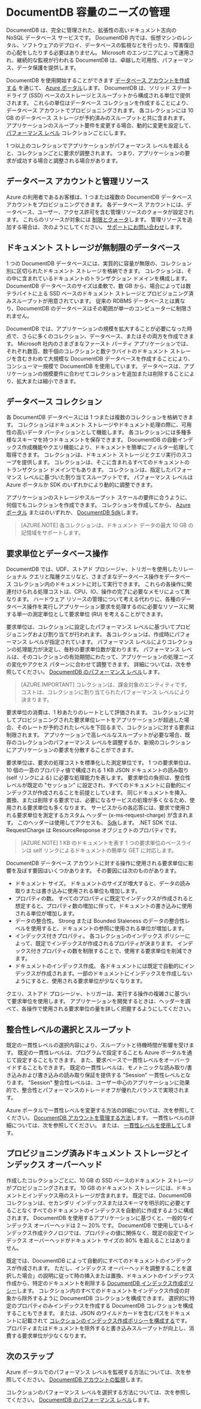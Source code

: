 <properties 
    pageTitle="DocumentDB 容量の管理 | Microsoft Azure" 
    description="アプリケーションの容量のニーズを満たすために DocumentDB を拡張する方法について説明します。" 
    services="documentdb" 
    authors="mimig1" 
    manager="jhubbard" 
    editor="cgronlun" 
    documentationCenter=""/>

<tags 
    ms.service="documentdb" 
    ms.workload="data-services" 
    ms.tgt_pltfrm="na" 
    ms.devlang="na" 
    ms.topic="article" 
    ms.date="10/28/2015" 
    ms.author="mimig"/>

# DocumentDB 容量のニーズの管理
DocumentDB は、完全に管理された、拡張性の高いドキュメント志向の NoSQL データベース サービスです。  DocumentDB 内では、仮想マシンのレンタル、ソフトウェアのデプロイ、データベースの監視などを行ったり、障害復旧の心配をしたりする必要はありません。 Microsoft のエンジニアによって運用され、継続的な監視が行われる DocumentDB は、卓越した可用性、パフォーマンス、データ保護を提供します。  

DocumentDB を使用開始することができます [データベース アカウントを作成する](documentdb-create-account.md) を通じて、 [Azure ポータル](https://portal.azure.com/)します。 DocumentDB は、ソリッド ステート ドライブ (SSD) ベースのストレージとスループットから構成される単位で提供されます。 これらの単位はデータベース コレクションを作成することにより、データベース アカウントでプロビジョニングされます。 各コレクションには 10 GB のデータベース ストレージが予約済みのスループットと共に含まれます。 アプリケーションのスループット要件を変更する場合、動的に変更を設定して、 [パフォーマンス レベル](documentdb-performance-levels.md) コレクションごとにします。  

1 つ以上のコレクションでアプリケーションがパフォーマンス レベルを超えると、コレクションごとに要求が調整されます。 つまり、アプリケーションの要求が成功する場合と調整される場合があります。

## データベース アカウントと管理リソース
Azure の利用者であるお客様は、1 つまたは複数の DocumentDB データベース アカウントをプロビジョニングできます。 各データベース アカウントには、データベース、ユーザー、アクセス許可を含む管理リソースのクォータが設定されます。 これらのリソースが対象には [制限とクォータ](documentdb-limits.md)します。 管理リソースを追加する場合は、次のようにしてください。 [サポートにお問い合わせ](documentdb-increase-limits.md)します。   

## ドキュメント ストレージが無制限のデータベース
1 つの DocumentDB データベースには、実質的に容量が無限の、コレクション別に区切られたドキュメント ストレージを格納できます。 コレクションは、その中に含まれているドキュメントのトランザクション ドメインを構成します。 DocumentDB データベースのサイズは柔軟で、数 GB から、場合によっては数テラバイトに上る SSD ベースのドキュメント ストレージとプロビジョニング済みスループットが用意されています。 従来の RDBMS データベースとは異なり、DocumentDB のデータベースはその範囲が単一のコンピューターに制限されません。   

DocumentDB では、アプリケーションの規模を拡大することが必要になった時点で、さらに多くのコレクション、データベース、またはその両方を作成できます。 Microsoft 社内のさまざまなファースト パーティ アプリケーションでは、それぞれ数百、数千個のコレクションと数テラバイトのドキュメント ストレージを含むきわめて大規模な DocumentDB データベースを作成することにより、コンシューマー規模で DocumentDB を使用しています。 データベースは、アプリケーションの規模要件に合わせてコレクションを追加または削除することにより、拡大または縮小できます。 

## データベース コレクション
各 DocumentDB データベースには 1 つまたは複数のコレクションを格納できます。 コレクションはドキュメント ストレージやドキュメント処理の際に、可用性の高いデータ パーティションとして機能します。 各コレクションには多種多様なスキーマを持つドキュメントを保存できます。 DocumentDB の自動インデックス作成機能やクエリ機能により、ドキュメントを簡単にフィルター処理して取得できます。 コレクションは、ドキュメント ストレージとクエリ実行のスコープを提供します。 コレクションは、そこに含まれるすべてのドキュメントのトランザクション ドメインでもあります。 コレクションは、指定したパフォーマンス レベルに基づいた割り当てスループットです。  パフォーマンス レベルは Azure ポータルか SDK のいずれかにより動的に調整できます。 

アプリケーションのストレージやスループット スケールの要件に合うように、何個でもコレクションを作成できます。 コレクションを作成してから、 [Azure ポータル](https://portal.azure.com/) またはのいずれか、 [DocumentDB Sdk](https://msdn.microsoft.com/library/azure/dn781482.aspx)します。   

>[AZURE.NOTE] 各コレクションは、ドキュメント データの最大 10 GB の記憶域をサポートします。 
 
## 要求単位とデータベース操作
DocumentDB では、UDF、ストアド プロシージャ、トリガーを使用したリレーショナル クエリと階層クエリなど、さまざまなデータベース操作をデータベース コレクション内のドキュメントに対して実行できます。 これらの各操作に関連付けられる処理コストは、CPU、IO、操作の完了に必要なメモリによって異なります。 ハードウェア リソースの管理について考える代わりに、各種のデータベース操作を実行しアプリケーション要求を処理するのに必要なリソースに関する単一の測定単位として要求単位 (RU) を考えることができます。

要求単位は、コレクションに設定したパフォーマンス レベルに基づいてプロビジョニングおよび割り当てが行われます。 各コレクションは、作成時にパフォーマンス レベルが指定されています。 パフォーマンス レベルによりコレクションの処理能力が決定し、毎秒の要求単位数が変わります。 パフォーマンス レベルは、そのコレクションの有効期間にわたって、アプリケーションの処理ニーズの変化やアクセス パターンに合わせて調整できます。 詳細については、次を参照してください。 [DocumentDB のパフォーマンス レベル](documentdb-performance-levels.md)します。 

>[AZURE.IMPORTANT] コレクションは、課金対象のエンティティです。 コストは、コレクションに割り当てられたパフォーマンス レベルにより決まります。 

要求単位の消費は、1 秒あたりのレートとして評価されます。 コレクションに対してプロビジョニングされた要求単位レートをアプリケーションが超過した場合、そのレートが予約されたレベルを下回るまで、コレクションに対する要求は制限されます。 アプリケーションで高レベルなスループットが必要な場合、既存のコレクションのパフォーマンス レベルを調整するか、新規のコレクションにアプリケーションの要求を分散することができます。

要求単位は、要求の処理コストを標準化した測定単位です。 1 つの要求単位は、10 個の一意のプロパティ値で構成される 1 KB JSON ドキュメントの読み取り (self リンクによる) に必要な処理能力を表します。 要求単位の負担は、整合性レベルが既定の "セッション" に設定され、すべてのドキュメントに自動的にインデックスが作成されることを前提としています。 同じドキュメントを挿入、置換、または削除する要求では、必要になるサービスの処理が多くなるため、使用される要求単位も多くなります。 サービスからの各応答には、要求で使用される要求単位を測定するカスタム ヘッダー (x-ms-request-charge) が含まれます。 このヘッダーは使用してアクセスも、 [Sdk](https://msdn.microsoft.com/library/azure/dn781482.aspx)します。 .NET SDK では、RequestCharge は ResourceResponse オブジェクトのプロパティです。

>[AZURE.NOTE] 1 KB のドキュメントを表す 1 つの要求単位のベースラインは self リンクによるドキュメントの簡単な GET に対応します。 

DocumentDB データベース アカウントに対する操作に使用される要求単位に影響を及ぼす要因はいくつかあります。 その要因には次のものがあります。

- ドキュメント サイズ。 ドキュメントのサイズが増大すると、データの読み取りまたは書き込みに使用される単位も増加します。
- プロパティの数。 すべてのプロパティに既定でインデックスが作成されると想定すると、プロパティ数の増加に伴って、ドキュメントの書き込みに使用される単位が増加します。
- データの整合性。 Strong または Bounded Staleness のデータの整合性レベルを使用すると、ドキュメントの参照に使用される単位が増加します。
- インデックス付きプロパティ。 各コレクションのインデックス ポリシーによって、既定でインデックスが作成されるプロパティが決まります。 インデックス付きプロパティの数を制限することで、使用する要求単位を削減できます。 
- ドキュメントのインデックス作成。 各ドキュメントには既定で自動的にインデックスが作成されます。一部のドキュメントにインデックスを作成しないようにすると、使用される要求単位が少なくなります。

クエリ、ストアド プロシージャ、トリガーは、実行する操作の複雑さに基づいて要求単位を使用します。 アプリケーションを開発するときは、ヘッダーを調べて、各操作で使用される要求単位の量を詳しく把握するようにしてください。  

## 整合性レベルの選択とスループット
既定の一貫性レベルの選択内容により、スループットと待機時間が影響を受けます。 既定の一貫性レベルは、プログラムで設定することも Azure ポータルを通じて設定することもできます。 また、要求ベースで一貫性レベルをオーバーライドすることもできます。 既定の一貫性レベルは、モノトニックな読み取り/書き込みおよび書き込みの読み取り保証を提供する "Session" 一貫性レベルとなります。 "Session" 整合性レベルは、ユーザー中心のアプリケーションに効果的で、整合性とパフォーマンスのトレードオフが優れたバランスで実現されます。    

Azure ポータルで一貫性レベルを変更する方法の詳細については、次を参照してください。 [DocumentDB アカウントを管理する方法](documentdb-manage-account.md#consistency)します。 一貫性レベルの詳細については、次を参照してください。 または、 [一貫性レベルを使用して](documentdb-consistency-levels.md)します。

## プロビジョニング済みドキュメント ストレージとインデックス オーバーヘッド
作成したコレクションごとに、10 GB の SSD ベースのドキュメント ストレージがプロビジョニングされます。 10 GB のドキュメント ストレージには、ドキュメントとインデックス用のストレージが含まれます。 既定では、DocumentDB コレクションは、セカンダリ インデックスまたはスキーマを明示的に必要とすることなくすべてのドキュメントのインデックスを自動的に作成するように構成されます。 DocumentDB を使用するアプリケーションに基づくと、一般的なインデックス オーバーヘッドは 2 ～ 20% です。 DocumentDB で使用しているインデックス作成テクノロジでは、プロパティの値に関係なく、既定の設定でインデックス オーバーヘッドがドキュメント サイズの 80% を超えることはありません。 

既定では、DocumentDB によって自動的にすべてのドキュメントのインデックスが作成されます。 ただし、インデックス オーバーヘッドを調整することを選択した場合」の説明に従って時の挿入または置換、ドキュメントのインデックス作成から、特定のドキュメントを削除する [DocumentDB インデックス作成ポリシー](documentdb-indexing-policies.md)します。 コレクション内のすべてのドキュメントをインデックス作成の対象から除外するように DocumentDB コレクションを構成できます。 選択的に特定のプロパティのみインデックスを作成する DocumentDB コレクションを構成することもできます。 または、JSON のワイルドカードを含むパスをドキュメントに記載されて [コレクションのインデックス作成ポリシーを構成する](documentdb-indexing-policies.md#configuring-the-indexing-policy-of-a-collection)です。 プロパティまたはドキュメントを除外すると書き込みスループットが向上し、消費する要求単位が少なくなります。   
 
## 次のステップ
Azure ポータルでのパフォーマンス レベルを監視する方法については、次を参照してください。 [DocumentDB アカウントの監視](documentdb-monitor-accounts.md)します。

コレクションのパフォーマンス レベルを選択する方法については、次を参照してください。 [DocumentDB のパフォーマンス レベル](documentdb-performance-levels)します。
 
